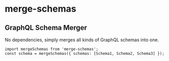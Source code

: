 merge-schemas
===

GraphQL Schema Merger
---

No dependencies, simply merges all kinds of GraphQL schemas into one.

```
import mergeSchemas from 'merge-schemas';
const schema = mergeSchemas({ schemas: [Schema1, Schema2, Schema3] });
```